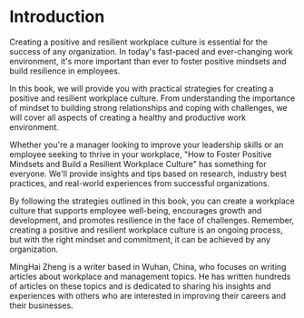 # Introduction

Creating a positive and resilient workplace culture is essential for the success of any organization. In today's fast-paced and ever-changing work environment, it's more important than ever to foster positive mindsets and build resilience in employees.

In this book, we will provide you with practical strategies for creating a positive and resilient workplace culture. From understanding the importance of mindset to building strong relationships and coping with challenges, we will cover all aspects of creating a healthy and productive work environment.

Whether you're a manager looking to improve your leadership skills or an employee seeking to thrive in your workplace, "How to Foster Positive Mindsets and Build a Resilient Workplace Culture" has something for everyone. We'll provide insights and tips based on research, industry best practices, and real-world experiences from successful organizations.

By following the strategies outlined in this book, you can create a workplace culture that supports employee well-being, encourages growth and development, and promotes resilience in the face of challenges. Remember, creating a positive and resilient workplace culture is an ongoing process, but with the right mindset and commitment, it can be achieved by any organization.

MingHai Zheng is a writer based in Wuhan, China, who focuses on writing articles about workplace and management topics. He has written hundreds of articles on these topics and is dedicated to sharing his insights and experiences with others who are interested in improving their careers and their businesses.
